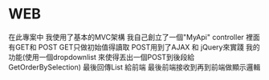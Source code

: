 # WEB
 
在此專案中 我使用了基本的MVC架構
我自己創立了一個"MyApi" controller 裡面有GET和 POST
GET只做初始值得讀取
POST用到了AJAX 和 jQuery來實踐 我的功能(使用一個dropdownlist 來使得丟出一個POST到後段給 GetOrderBySelection) 最後回傳List<MyApiViewModel> 給前端
最後前端接收到再到前端做顯示邏輯
